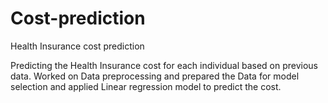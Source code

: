 # Cost-prediction
Health Insurance cost prediction

Predicting the Health Insurance cost for each individual based on previous data. Worked on Data preprocessing and prepared the Data for model selection and applied Linear regression model to predict the cost.
